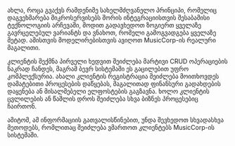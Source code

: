 
ახლა, როცა გვაქვს რამდენიმე სახელმძღვანელო პრინციპი, რომელიც დაგვეხმარება მიკროსერვისებს შორის ინტეგრაციისთვის შესაბამისი ტექნოლოგიის არჩევაში, მოდით გადავხედოთ ზოგიერთ ყველაზე გავრცელებულ ვარიანტს და ვნახოთ, რომელი გამოგვადგება ყველაზე მეტად. ამისთვის მოდელირებისთვის ავიღოთ MusicCorp-ის რეალური მაგალითი.

კლიენტის შექმნა პირველი ხედვით შეიძლება მარტივი CRUD ოპერაციების ნაკრად ჩანდეს, მაგრამ ბევრ სისტემაში ეს გაცილებით უფრო კომპლექსურია. ახალი კლიენტის რეგისტრაცია შეიძლება მოითხოვდეს დამატებითი პროცესების დაწყებას, მაგალითად ფინანსური გადახდების დაყენება ან მისალმებელი ელფოსტების გაგზავნა. ხოლო კლიენტის ცვლილების ან წაშლის დროს შეიძლება სხვა ბიზნეს პროცესებიც ჩაირთონ.

ამიტომ, ამ ინფორმაციის გათვალისწინებით, უნდა შევხედოთ სხვადასხვა მეთოდებს, რომლითაც შეიძლება ვმართოთ კლიენტებს MusicCorp-ის სისტემაში.